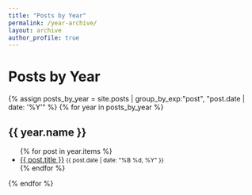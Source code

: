 ```yaml
---
title: "Posts by Year"
permalink: /year-archive/
layout: archive
author_profile: true
---
```


<h1>Posts by Year</h1>
{% assign posts_by_year = site.posts | group_by_exp:"post", "post.date | date: '%Y'" %}
{% for year in posts_by_year %}
  <h2>{{ year.name }}</h2>
  <ul>
    {% for post in year.items %}
      <li>
        <a href="{{ post.url | relative_url }}">{{ post.title }}</a>
        <small>{{ post.date | date: "%B %d, %Y" }}</small>
      </li>
    {% endfor %}
  </ul>
{% endfor %}
